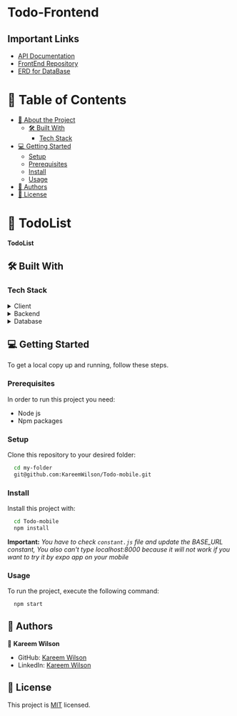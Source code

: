 # Todo-Frontend

## Important Links

- [API Documentation](https://github.com/KareemWilson/Todo-backend/blob/main/API.md)
- [FrontEnd Repository](https://github.com/KareemWilson/Todo-backend)
- [ERD for DataBase](https://github.com/KareemWilson/Todo-backend/blob/main/ERD.png)


<!-- TABLE OF CONTENTS -->

# 📗 Table of Contents

- [📖 About the Project](#about-project)
  - [🛠 Built With](#built-with)
    - [Tech Stack](#tech-stack)
- [💻 Getting Started](#getting-started)
  - [Setup](#setup)
  - [Prerequisites](#prerequisites)
  - [Install](#install)
  - [Usage](#usage)
- [👥 Authors](#authors)
- [📝 License](#license)

<!-- PROJECT DESCRIPTION -->

# 📖 TodoList <a name="about-project"></a>

**TodoList** 

## 🛠 Built With <a name="built-with"></a>

### Tech Stack <a name="tech-stack"></a>

<details>
  <summary>Client</summary>
  <ul>
    <li><a href="https://expo.dev/">Expo</a></li>
    <li><a href="https://reactjs.org/">React</a></li>
    <li><a href="https://reactnative.dev/">React Native</a></li>
    <li><a href="https://redux.js.org/">Redux</a></li>
  </ul>
</details>

<details>
<summary>Backend</summary>
  <ul>
    <li><a href="https://nodejs.org/en">Node.js</a></li>
    <li><a href="https://expressjs.com/">Express.Js</a></li>
  </ul>
</details>

<details>
<summary>Database</summary>
  <ul>
    <li><a href="https://www.postgresql.org/">PostgreSQL</a></li>
    <li><a href="https://www.prisma.io/">Prisma.js (As Database ORM)</a></li>
  </ul>
</details>


<!-- GETTING STARTED -->

## 💻 Getting Started <a name="getting-started"></a>

To get a local copy up and running, follow these steps.

### Prerequisites

In order to run this project you need:

- Node js
- Npm packages 

### Setup

Clone this repository to your desired folder:

```sh
  cd my-folder
  git@github.com:KareemWilson/Todo-mobile.git
```

### Install

Install this project with:

```sh
  cd Todo-mobile
  npm install
```
**Important:** *You have to check `constant.js` file and update the BASE_URL constant, You also can't type localhost:8000 because it will not work if you want to try it by expo app on your mobile*

### Usage

To run the project, execute the following command:

```sh
  npm start
```

<!-- AUTHORS -->

## 👥 Authors <a name="authors"></a>

👤 **Kareem Wilson**

- GitHub: [Kareem Wilson](https://github.com/KareemWilson)
- LinkedIn: [Kareem Wilson](https://linkedin.com/in/kareem-wilson)


<!-- LICENSE -->

## 📝 License <a name="license"></a>

This project is [MIT](./LICENSE) licensed.
